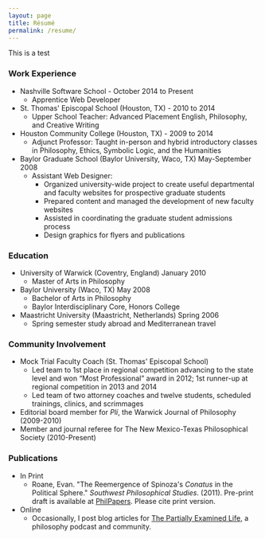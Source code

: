 ```yaml
---
layout: page
title: Résumé
permalink: /resume/
---
```


This is a test

### Work Experience
* Nashville Software School - October 2014 to Present
  * Apprentice Web Developer
* St. Thomas' Episcopal School (Houston, TX) - 2010 to 2014
  * Upper School Teacher: Advanced Placement English, Philosophy, and Creative Writing
* Houston Community College (Houston, TX) - 2009 to 2014
  * Adjunct Professor: Taught in-person and hybrid introductory classes in Philosophy, Ethics, Symbolic Logic, and the Humanities
* Baylor Graduate School (Baylor University, Waco, TX)	May-September 2008
  * Assistant Web Designer:
    * Organized university-wide project to create useful departmental and faculty websites for prospective graduate students
    * Prepared content and managed the development of new faculty websites
    * Assisted in coordinating the graduate student admissions process
    * Design graphics for flyers and publications


### Education
* University of Warwick (Coventry, England) January 2010
  * Master of Arts in Philosophy
* Baylor University (Waco, TX)	May 2008
  * Bachelor of Arts in Philosophy
  * Baylor Interdisciplinary Core, Honors College
* Maastricht University (Maastricht, Netherlands)	Spring 2006
  * Spring semester study abroad and Mediterranean travel

### Community Involvement
* Mock Trial Faculty Coach (St. Thomas' Episcopal School)
  * Led team to 1st place in regional competition advancing to the state level and won “Most Professional” award in 2012; 1st runner-up at regional competition in 2013 and 2014
  * Led team of two attorney coaches and twelve students, scheduled trainings, clinics, and scrimmages
* Editorial board member for _Plí_, the Warwick Journal of Philosophy (2009-2010)
* Member and journal referee for The New Mexico-Texas Philosophical Society (2010-Present)

### Publications
* In Print
    * Roane, Evan. "The Reemergence of Spinoza's _Conatus_ in the Political Sphere." _Southwest Philosophical Studies_. (2011). Pre-print draft is available at [PhilPapers](http://philpapers.org/rec/ROATRO). Please cite print version.
* Online
  * Occasionally, I post blog articles for [The Partially Examined Life](#), a philosophy podcast and community.
